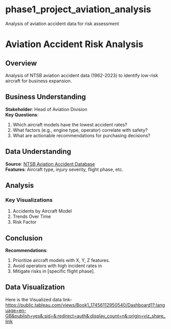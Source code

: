 # phase1_project_aviation_analysis
Analysis of aviation accident data for risk assessment
# Aviation Accident Risk Analysis

## Overview
Analysis of NTSB aviation accident data (1962-2023) to identify low-risk aircraft for business expansion.

## Business Understanding
**Stakeholder**: Head of Aviation Division  
**Key Questions**:
1. Which aircraft models have the lowest accident rates?
2. What factors (e.g., engine type, operator) correlate with safety?
3. What are actionable recommendations for purchasing decisions?

## Data Understanding
**Source**: [NTSB Aviation Accident Database](https://data.ntsb.gov/)  
**Features**: Aircraft type, injury severity, flight phase, etc.

## Analysis
### Key Visualizations
1. Accidents by Aircraft Model
2. Trends Over Time
3. Risk Factor

## Conclusion
**Recommendations**:
1. Prioritize aircraft models with X, Y, Z features.
2. Avoid operators with high incident rates in 
3. Mitigate risks in [specific flight phase].

## Data Visualization
Here is the Visualized data link- https://public.tableau.com/views/Book1_17456112950540/Dashboard1?:language=en-GB&publish=yes&:sid=&:redirect=auth&:display_count=n&:origin=viz_share_link
